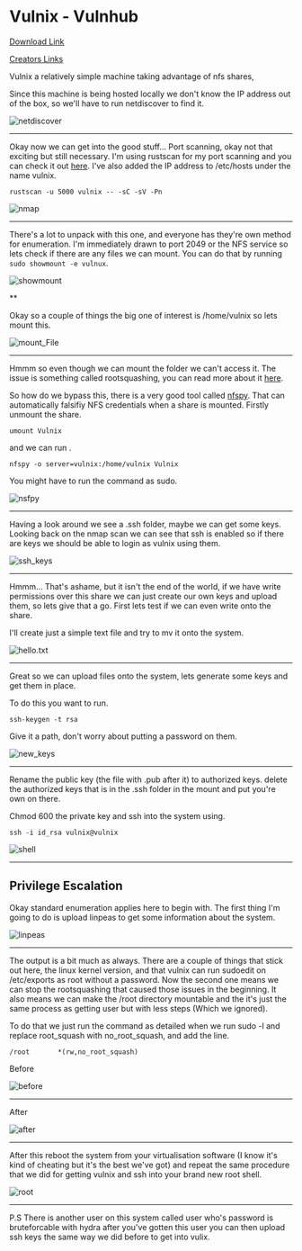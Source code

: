 # Vulnix - Vulnhub
[Download Link](https://www.vulnhub.com/entry/hacklab-vulnix,48/)

[Creators Links](https://www.vulnhub.com/author/reboot-user,20/)

Vulnix a relatively simple machine taking advantage of nfs shares, 

Since this machine is being hosted locally we don't know the IP address out of the box, so we'll have to run netdiscover to find it.

![netdiscover](netdiscover.png)

***

Okay now we can get into the good stuff... Port scanning, okay not that exciting but still necessary. I'm using rustscan for my port scanning and you can check it out [here](https://github.com/RustScan/RustScan). I've also added the IP address to /etc/hosts under the name vulnix.

```
rustscan -u 5000 vulnix -- -sC -sV -Pn
```

![nmap](nmap.png)

***

There's a lot to unpack with this one, and everyone has they're own method for enumeration. I'm immediately drawn to port 2049 or the NFS service so lets check if there are any files we can mount. You can do that by running ```sudo showmount -e vulnux```.

![showmount](showmount.png)

**

Okay so a couple of things the big one of interest is /home/vulnix so lets mount this.

![mount_File](file_mounted.png)


***

Hmmm so even though we can mount the folder we can't access it. The issue is something called rootsquashing, you can read more about it [here](https://en.wikipedia.org/wiki/Unix_security#Root_squash).

So how do we bypass this, there is a very good tool called [nfspy](https://github.com/bonsaiviking/NfSpy). That can automatically falsifiy NFS credentials when a share is mounted. Firstly unmount the share.
```
umount Vulnix
```

and we can run .
```
nfspy -o server=vulnix:/home/vulnix Vulnix
```

You might have to run the command as sudo.

![nsfpy](nsfspy.png) 


***

Having a look around we see a .ssh folder, maybe we can get some keys. Looking back on the nmap scan we can see that ssh is enabled so if there are keys we should be able to login as vulnix using them. 

![ssh_keys](ssh_keys.png)

***

Hmmm... That's ashame, but it isn't the end of the world, if we have write permissions over this share we can just create our own keys and upload them, so lets give that a go. First lets test if we can even write onto the share.

I'll create just a simple text file and try to mv it onto the system.

![hello.txt](put.png)

***

Great so we can upload files onto the system, lets generate some keys and get them in place.

To do this you want to run.
```
ssh-keygen -t rsa
```
Give it a path, don't worry about putting a password on them.

![new_keys](new_keys.png)

***

Rename the public key (the file with .pub after it) to authorized keys. delete the authorized keys that is in the .ssh folder in the mount and put you're own on there.

Chmod 600 the private key and ssh into the system using.
```
ssh -i id_rsa vulnix@vulnix
```

![shell](shell.png)

***

## Privilege Escalation

Okay standard enumeration applies here to begin with. The first thing I'm going to do is upload linpeas to get some information about the system.

![linpeas](linpeas.png)

***

The output is a bit much as always. There are a couple of things that stick out here, the linux kernel version, and that vulnix can run sudoedit on /etc/exports as root without a password. Now the second one means we can stop the rootsquashing that caused those issues in the beginning. It also means we can make the /root directory mountable and the it's just the same process as getting user but with less steps (Which we ignored). 

To do that we just run the command as detailed when we run sudo -l and replace root_squash with no_root_squash, and add the line.

```
/root		*(rw,no_root_squash)
```

Before

![before](before_quash.png)

***

After

![after](root_share.png)

***

After this reboot the system from your virtualisation software (I know it's kind of cheating but it's the best we've got) and repeat the same procedure that we did for getting vulnix and ssh into your brand new root shell.

![root](ROOT.png)

***

P.S There is another user on this system called user who's password is bruteforcable with hydra after you've gotten this user you can then upload ssh keys the same way we did before to get into vulix.

